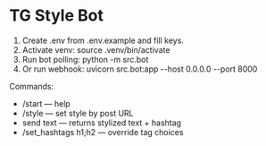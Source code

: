 # TG Style Bot

1) Create .env from .env.example and fill keys.
2) Activate venv: source .venv/bin/activate
3) Run bot polling: python -m src.bot
4) Or run webhook: uvicorn src.bot:app --host 0.0.0.0 --port 8000

Commands:
- /start — help
- /style <url> — set style by post URL
- send text — returns stylized text + hashtag
- /set_hashtags h1;h2 — override tag choices
